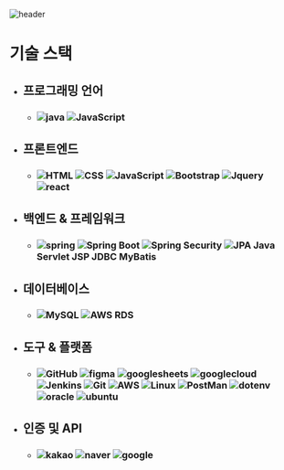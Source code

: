 ![header](https://capsule-render.vercel.app/api?type=wave&color=auto&height=300&section=header&text=Taehyeon%20GitHub&fontSize=90)
# 기술 스택
- ##  프로그래밍 언어
  - ### ![java](https://img.shields.io/badge/java-007396?style=flat-square&logo=java&logoColor=white)  ![JavaScript](https://img.shields.io/badge/JavaScript-F7DF1E?logo=javascript&logoColor=black)  
- ## 프론트엔드
  - ### ![HTML](https://img.shields.io/badge/HTML-E34F26?logo=html5&logoColor=white) ![CSS](https://img.shields.io/badge/CSS-1572B6?logo=css3&logoColor=white) ![JavaScript](https://img.shields.io/badge/JavaScript-F7DF1E?logo=javascript&logoColor=black) ![Bootstrap](https://img.shields.io/badge/Bootstrap-7952B3?logo=bootstrap&logoColor=white) ![Jquery](https://img.shields.io/badge/jQuery-0769AD?style=flat-square&logo=jQuery&logoColor=white)  ![react](https://img.shields.io/badge/React-61DAFB?style=flat-square&logo=React&logoColor=black)
- ## 백엔드 & 프레임워크
  - ### ![spring](https://img.shields.io/badge/Spring-6DB33F?style=flat-square&logo=Spring&logoColor=white)  ![Spring Boot](https://img.shields.io/badge/Spring%20Boot-6DB33F?logo=springboot&logoColor=white)  ![Spring Security](https://img.shields.io/badge/Spring%20Security-6DB33F?logo=springsecurity&logoColor=white)  ![JPA](https://img.shields.io/badge/JPA-6DB33F?logo=hibernate&logoColor=white)  Java Servlet   JSP   JDBC   MyBatis 
- ## 데이터베이스
  - ### ![MySQL](https://img.shields.io/badge/MySQL-4479A1?logo=mysql&logoColor=white)  ![AWS RDS](https://img.shields.io/badge/AWS%20RDS-232F3E?logo=amazonaws&logoColor=white)
- ## 도구 & 플랫폼
  - ### ![GitHub](https://img.shields.io/badge/GitHub-181717?logo=github&logoColor=white) ![figma](https://img.shields.io/badge/figma-F24E1E?logo=figma&logoColor=black) ![googlesheets](https://img.shields.io/badge/googlesheets-34A853?logo=googlesheets&logoColor=white) ![googlecloud](https://img.shields.io/badge/googlecloud-4285F4?style=flat-square&logo=googlecloud&logoColor=white)  ![Jenkins](https://img.shields.io/badge/Jenkins-D24939?logo=jenkins&logoColor=white)  ![Git](https://img.shields.io/badge/Git-F05032?logo=git&logoColor=white)  ![AWS](https://img.shields.io/badge/AWS-232F3E?logo=amazonaws&logoColor=white)  ![Linux](https://img.shields.io/badge/Linux-FCC624?style=flat-square&logo=linux&logoColor=black)  ![PostMan](https://img.shields.io/badge/Postman-FF6C37?style=flat-square&logo=Postman&logoColor=white)  ![dotenv](https://img.shields.io/badge/dotenv-ECD53F?logo=dotenv&logoColor=black)  ![oracle](https://img.shields.io/badge/oracle-F80000?logo=oracle&logoColor=white)  ![ubuntu](https://img.shields.io/badge/ubuntu-E95420?logo=oracle&logoColor=white)

- ## 인증 및 API
  - ### ![kakao](https://img.shields.io/badge/kakao%20API-FFCD00?style=flat-square&logo=kakao&logoColor=black) ![naver](https://img.shields.io/badge/naver%20API-03C75A?style=flat-square&logo=naver&logoColor=white) ![google](https://img.shields.io/badge/google%20API-4285F4?style=flat-square&logo=google&logoColor=white) 
